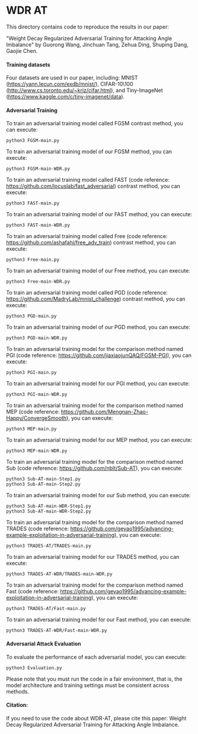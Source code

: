 # WDR AT
This directory contains code to reproduce the results in our paper:

"Weight Decay Regularized Adversarial Training for Attacking Angle Imbalance" by Guorong Wang, Jinchuan Tang, Zehua Ding, Shuping Dang, Gaojie Chen.

#### Training datasets
Four datasets are used in our paper, including: MNIST (https://yann.lecun.com/exdb/mnist/), CIFAR-10\100 (http://www.cs.toronto.edu/~kriz/cifar.html), and Tiny-ImageNet (https://www.kaggle.com/c/tiny-imagenet/data).

#### Adversarial Training
To train an adversarial training model called FGSM contrast method, you can execute:
```
python3 FGSM-main.py
```

To train an adversarial training model of our FGSM method, you can execute:
```
python3 FGSM-main-WDR.py
```

To train an adversarial training model called FAST (code reference: https://github.com/locuslab/fast_adversarial) contrast method, you can execute:
```
python3 FAST-main.py
```

To train an adversarial training model of our FAST method, you can execute:
```
python3 FAST-main-WDR.py
```

To train an adversarial training model called Free (code reference: https://github.com/ashafahi/free_adv_train) contrast method, you can execute:
```
python3 Free-main.py
```

To train an adversarial training model of our Free method, you can execute:
```
python3 Free-main-WDR.py
```

To train an adversarial training model called PGD (code reference: https://github.com/MadryLab/mnist_challenge) contrast method, you can execute:
```
python3 PGD-main.py
```

To train an adversarial training model of our PGD method, you can execute:
```
python3 PGD-main-WDR.py
```

To train an adversarial training model for the comparison method named PGI (code reference: https://github.com/jiaxiaojunQAQ/FGSM-PGI), you can execute:
```
python3 PGI-main.py
```

To train an adversarial training model for our PGI method, you can execute:
```
python3 PGI-main-WDR.py
```

To train an adversarial training model for the comparison method named MEP (code reference: https://github.com/Mengnan-Zhao-Happy/ConvergeSmooth), you can execute:
```
python3 MEP-main.py
```

To train an adversarial training model for our MEP method, you can execute:
```
python3 MEP-main-WDR.py
```

To train an adversarial training model for the comparison method named Sub (code reference: https://github.com/nblt/Sub-AT), you can execute:
```
python3 Sub-AT-main-Step1.py
python3 Sub-AT-main-Step2.py
```

To train an adversarial training model for our Sub method, you can execute:
```
python3 Sub-AT-main-WDR-Step1.py
python3 Sub-AT-main-WDR-Step2.py
```

To train an adversarial training model for the comparison method named TRADES (code reference: https://github.com/geyao1995/advancing-example-exploitation-in-adversarial-training), you can execute:
```
python3 TRADES-AT/TRADES-main.py
```

To train an adversarial training model for our TRADES method, you can execute:
```
python3 TRADES-AT-WDR/TRADES-main-WDR.py
```

To train an adversarial training model for the comparison method named Fast (code reference: https://github.com/geyao1995/advancing-example-exploitation-in-adversarial-training), you can execute:
```
python3 TRADES-AT/Fast-main.py
```

To train an adversarial training model for our Fast method, you can execute:
```
python3 TRADES-AT-WDR/Fast-main-WDR.py
```

#### Adversarial Attack Evaluation
To evaluate the performance of each adversarial model, you can execute:
```
python3 Evaluation.py
```

Please note that you must run the code in a fair environment, that is, the model architecture and training settings must be consistent across methods.

#### Citation:
If you need to use the code about WDR-AT, please cite this paper: Weight Decay Regularized Adversarial Training for Attacking Angle Imbalance.
